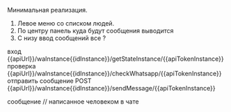Минимальная реализация.

1. Левое меню со списком людей. 
2. По центру панель куда будут сообщения выводится
3. С низу ввод сообщений
все ?

вход {{apiUrl}}/waInstance{{idInstance}}/getStateInstance/{{apiTokenInstance}}
проверка {{apiUrl}}/waInstance{{idInstance}}/checkWhatsapp/{{apiTokenInstance}}
отправить сообщение POST {{apiUrl}}/waInstance{{idInstance}}/sendMessage/{{apiTokenInstance}}

сообщение // написанное человеком в чате